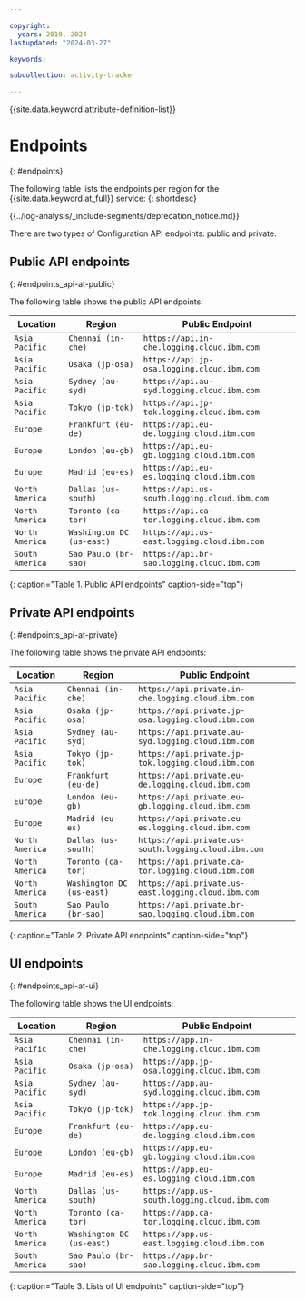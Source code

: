 ```yaml
---

copyright:
  years: 2019, 2024
lastupdated: "2024-03-27"

keywords:

subcollection: activity-tracker

---
```


{{site.data.keyword.attribute-definition-list}}

# Endpoints
{: #endpoints}

The following table lists the endpoints per region for the {{site.data.keyword.at_full}} service:
{: shortdesc}

<!-- Common deprecation statement -->
{{../log-analysis/_include-segments/deprecation_notice.md}}

There are two types of Configuration API endpoints: public and private.

## Public API endpoints
{: #endpoints_api-at-public}

The following table shows the public API endpoints:

| Location                 | Region                   |  Public Endpoint                                   |
|--------------------------|--------------------------|----------------------------------------------------|
| `Asia Pacific`           | `Chennai (in-che)`       | `https://api.in-che.logging.cloud.ibm.com`         |
| `Asia Pacific`           | `Osaka (jp-osa)`         | `https://api.jp-osa.logging.cloud.ibm.com`         |
| `Asia Pacific`           | `Sydney (au-syd)`        | `https://api.au-syd.logging.cloud.ibm.com`         |
| `Asia Pacific`           | `Tokyo (jp-tok)`         | `https://api.jp-tok.logging.cloud.ibm.com`         |
| `Europe`                 | `Frankfurt (eu-de)`      | `https://api.eu-de.logging.cloud.ibm.com`          |
| `Europe`                 | `London (eu-gb)`         | `https://api.eu-gb.logging.cloud.ibm.com`          |
| `Europe`                 | `Madrid (eu-es)`         | `https://api.eu-es.logging.cloud.ibm.com`          |
| `North America`          | `Dallas (us-south)`      | `https://api.us-south.logging.cloud.ibm.com`       |
| `North America`          | `Toronto (ca-tor)`       | `https://api.ca-tor.logging.cloud.ibm.com`       |
| `North America`          | `Washington DC (us-east)` | `https://api.us-east.logging.cloud.ibm.com`       |
| `South America`          | `Sao Paulo (br-sao)`     | `https://api.br-sao.logging.cloud.ibm.com`       |
{: caption="Table 1. Public API endpoints" caption-side="top"}

## Private API endpoints
{: #endpoints_api-at-private}

The following table shows the private API endpoints:

| Location                 | Region                   |  Public Endpoint                                   |
|--------------------------|--------------------------|----------------------------------------------------|
| `Asia Pacific`           | `Chennai (in-che)`       | `https://api.private.in-che.logging.cloud.ibm.com`       |
| `Asia Pacific`           | `Osaka (jp-osa)`         | `https://api.private.jp-osa.logging.cloud.ibm.com`         |
| `Asia Pacific`           | `Sydney (au-syd)`        | `https://api.private.au-syd.logging.cloud.ibm.com`         |
| `Asia Pacific`           | `Tokyo (jp-tok)`         | `https://api.private.jp-tok.logging.cloud.ibm.com`         |
| `Europe`                 | `Frankfurt (eu-de)`      | `https://api.private.eu-de.logging.cloud.ibm.com`          |
| `Europe`                 | `London (eu-gb)`         | `https://api.private.eu-gb.logging.cloud.ibm.com`          |
| `Europe`                 | `Madrid (eu-es)`         | `https://api.private.eu-es.logging.cloud.ibm.com`          |
| `North America`          | `Dallas (us-south)`      | `https://api.private.us-south.logging.cloud.ibm.com`       |
| `North America`          | `Toronto (ca-tor)`       | `https://api.private.ca-tor.logging.cloud.ibm.com`         |
| `North America`          | `Washington DC (us-east)`   | `https://api.private.us-east.logging.cloud.ibm.com`         |
| `South America`          | `Sao Paulo (br-sao)`     | `https://api.private.br-sao.logging.cloud.ibm.com`       |
{: caption="Table 2. Private API endpoints" caption-side="top"}


## UI endpoints
{: #endpoints_api-at-ui}

The following table shows the UI endpoints:

| Location                 | Region                   |  Public Endpoint                                   |
|--------------------------|--------------------------|----------------------------------------------------|
| `Asia Pacific`           | `Chennai (in-che)`       | `https://app.in-che.logging.cloud.ibm.com`       |
| `Asia Pacific`           | `Osaka (jp-osa)`         | `https://app.jp-osa.logging.cloud.ibm.com`         |
| `Asia Pacific`           | `Sydney (au-syd)`        | `https://app.au-syd.logging.cloud.ibm.com`         |
| `Asia Pacific`           | `Tokyo (jp-tok)`         | `https://app.jp-tok.logging.cloud.ibm.com`         |
| `Europe`                 | `Frankfurt (eu-de)`      | `https://app.eu-de.logging.cloud.ibm.com`         |
| `Europe`                 | `London (eu-gb)`         | `https://app.eu-gb.logging.cloud.ibm.com`         |
| `Europe`                 | `Madrid (eu-es)`         | `https://app.eu-es.logging.cloud.ibm.com`         |
| `North America`          | `Dallas (us-south)`      | `https://app.us-south.logging.cloud.ibm.com`       |
| `North America`          | `Toronto (ca-tor)`       | `https://app.ca-tor.logging.cloud.ibm.com`        |
| `North America`          | `Washington DC (us-east)`   | `https://app.us-east.logging.cloud.ibm.com`        |
| `South America`          | `Sao Paulo (br-sao)`     | `https://app.br-sao.logging.cloud.ibm.com`       |
{: caption="Table 3. Lists of UI endpoints" caption-side="top"}
